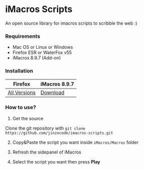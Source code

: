# iMacros Scripts


An open source library for imacros scripts to scribble the web :)


### Requirements
- Mac OS or Linux or Windows
- Firefox ESR or WaterFox v55
- iMacros 8.9.7 (Add-on)

### Installation
Firefox | iMacros 8.9.7
------|------
[All Versions](https://www.mozilla.org/en-US/firefox/organizations/) | [Download](https://addons.mozilla.org/firefox/downloads/file/428670/type:attachment/imacros_for_firefox-8.9.7-fx.xpi?src=version-history)

### How to use?

1. Get the source

Clone the git repository with
```git clone https://github.com/jinzocode/imacros-scripts.git```

2. Copy&Paste the script you want inside ``iMacros/Macros`` folder

3. Refresh the sidepanel of iMacros

4. Select the script you want then press **Play**
